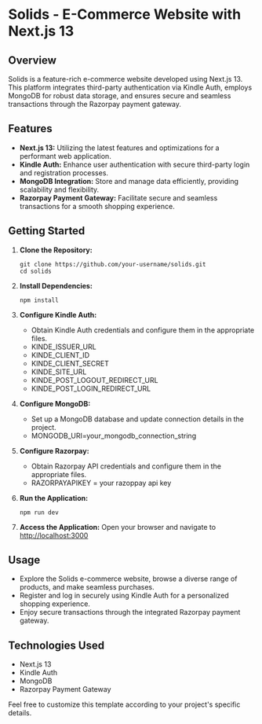 # Solids - E-Commerce Website with Next.js 13

## Overview
Solids is a feature-rich e-commerce website developed using Next.js 13. This platform integrates third-party authentication via Kindle Auth, employs MongoDB for robust data storage, and ensures secure and seamless transactions through the Razorpay payment gateway.

## Features
- **Next.js 13:** Utilizing the latest features and optimizations for a performant web application.
- **Kindle Auth:** Enhance user authentication with secure third-party login and registration processes.
- **MongoDB Integration:** Store and manage data efficiently, providing scalability and flexibility.
- **Razorpay Payment Gateway:** Facilitate secure and seamless transactions for a smooth shopping experience.

## Getting Started
1. **Clone the Repository:**
   ```
   git clone https://github.com/your-username/solids.git
   cd solids
   ```

2. **Install Dependencies:**
   ```
   npm install
   ```

3. **Configure Kindle Auth:**
   - Obtain Kindle Auth credentials and configure them in the appropriate files.
   - KINDE_ISSUER_URL
   - KINDE_CLIENT_ID
   - KINDE_CLIENT_SECRET
   - KINDE_SITE_URL
   - KINDE_POST_LOGOUT_REDIRECT_URL
   - KINDE_POST_LOGIN_REDIRECT_URL

4. **Configure MongoDB:**
   - Set up a MongoDB database and update connection details in the project.
   - MONGODB_URI=your_mongodb_connection_string

5. **Configure Razorpay:**
   - Obtain Razorpay API credentials and configure them in the appropriate files.
   - RAZORPAYAPIKEY = your razoppay api key

6. **Run the Application:**
   ```
   npm run dev
   ```

7. **Access the Application:**
   Open your browser and navigate to [http://localhost:3000](http://localhost:3000)

## Usage
- Explore the Solids e-commerce website, browse a diverse range of products, and make seamless purchases.
- Register and log in securely using Kindle Auth for a personalized shopping experience.
- Enjoy secure transactions through the integrated Razorpay payment gateway.

## Technologies Used
- Next.js 13
- Kindle Auth
- MongoDB
- Razorpay Payment Gateway

Feel free to customize this template according to your project's specific details.